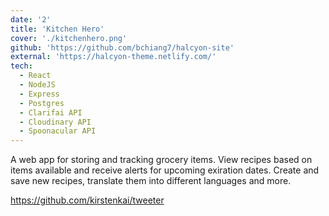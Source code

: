 ```yaml
---
date: '2'
title: 'Kitchen Hero'
cover: './kitchenhero.png'
github: 'https://github.com/bchiang7/halcyon-site'
external: 'https://halcyon-theme.netlify.com/'
tech:
  - React
  - NodeJS
  - Express
  - Postgres
  - Clarifai API
  - Cloudinary API
  - Spoonacular API
---
```


A web app for storing and tracking grocery items. View recipes based on items available and receive alerts for upcoming exiration dates. Create and save new recipes, translate them into different languages and more.

https://github.com/kirstenkai/tweeter
